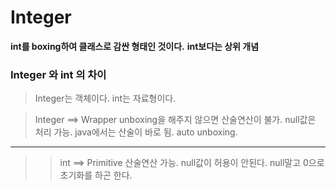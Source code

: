 # Integer

**int를 boxing하여 클래스로 감싼 형태인 것이다.**
**int보다는 상위 개념**

### Integer 와 int 의 차이

> Integer는 객체이다. int는 자료형이다.

> Integer ==> Wrapper
> unboxing을 해주지 않으면 산술연산이 불가.
> null값은 처리 가능.
> java에서는 산술이 바로 됨. auto unboxing.

---

> > int ==> Primitive
> > 산술연산 가능.
> > null값이 허용이 안된다. null말고 0으로 초기화를 하곤 한다.
